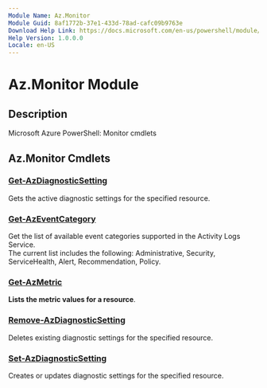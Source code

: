 ```yaml
---
Module Name: Az.Monitor
Module Guid: 8af1772b-37e1-433d-78ad-cafc09b9763e
Download Help Link: https://docs.microsoft.com/en-us/powershell/module/az.monitor
Help Version: 1.0.0.0
Locale: en-US
---
```


# Az.Monitor Module
## Description
Microsoft Azure PowerShell: Monitor cmdlets

## Az.Monitor Cmdlets
### [Get-AzDiagnosticSetting](Get-AzDiagnosticSetting.md)
Gets the active diagnostic settings for the specified resource.

### [Get-AzEventCategory](Get-AzEventCategory.md)
Get the list of available event categories supported in the Activity Logs Service.<br>The current list includes the following: Administrative, Security, ServiceHealth, Alert, Recommendation, Policy.

### [Get-AzMetric](Get-AzMetric.md)
**Lists the metric values for a resource**.

### [Remove-AzDiagnosticSetting](Remove-AzDiagnosticSetting.md)
Deletes existing diagnostic settings for the specified resource.

### [Set-AzDiagnosticSetting](Set-AzDiagnosticSetting.md)
Creates or updates diagnostic settings for the specified resource.

